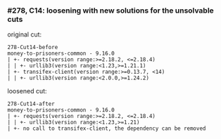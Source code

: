 ### #278, C14: loosening with new solutions for the unsolvable cuts
original cut:

```
278-Cut14-before
money-to-prisoners-common - 9.16.0
| +- requests(version range:>=2.18.2, <=2.18.4)
| | +- urllib3(version range:<1.23,>=1.21.1)
| +- transifex-client(version range:>=0.13.7, <14)
| | +- urllib3(version range:<2.0.0,>=1.24.2)
```




loosened cut:
```
278-Cut14-after
money-to-prisoners-common - 9.16.0
| +- requests(version range:>=2.18.2, <=2.18.4)
| | +- urllib3(version range:<1.23,>=1.21) 
| +- no call to transifex-client, the dependency can be removed
```


